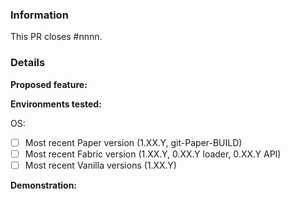 <!--

WS Datapack feature submission guide
====================================

NOTE: Failure to fill out this template properly may result in your PR being
      delayed or ignored without warning.

NOTE: Don't type between any arrows in the template, as this text will be
      hidden. This includes this header block and any other explanation text
      blocks.

WS Datapack is GPL
------------------

By contributing to the WS Datapack, you agree to license your code under the
GNU General Public License version 3, which can be found at the link below:
https://github.com/osfanbuff63/ws-datapack/blob/master/LICENSE.md

Instructions
------------

If you are submitting a new feature, please follow the following steps:

1.  Fill out the template in full.
      This includes providing screenshots and a link to the original feature 
      request. If there isn't an existing feature request, we strongly
      recommend opening a new feature request BEFORE opening your PR to
      implement it, as this allows us to review whether we're likely to accept
      your feature in advance, and also allows us to discuss possible
      implementations for the feature. If there is no associated feature
      request, your PR may be delayed or rejected without warning.
      
      You can open a new feature request by following this link:
      https://github.com/osfanbuff63/ws-datapack/issues/new/choose

2.  If you are fixing a performance issue, please use the "Bug fix" PR template
      instead. The "bug fix" template is better suited to performance issues.

3.  Include a demonstration.
      If you are adding commands, please provide screenshots and/or a video
      demonstration of the feature. Similarly, if you are adding a new API,
      please include a link to example code that takes advantage of your
      proposed API. This will aid us in reviewing PRs and speed up the process
      significantly.

-->

### Information

<!--
    Replace #nnnn with the number of the original issue. If this PR implements
    features from multiple issues, you should repeat the phrase "closes #nnnn"
    for each issue. 
-->

This PR closes #nnnn.

### Details

**Proposed feature:**  
<!-- Type a description of your proposed feature below this line. -->

**Environments tested:**

<!-- Type the OS you have used below. e.g. Ubuntu 22.04, Windows 10 -->
OS:

<!--
    Put an "x" inside the boxes for the server software you have tested this 
    bug fix on. If this feature does not apply to a server, strike through the server software using ~~strikethrough~~. If you have tested on other
    environments, add a new line with relevant details.
-->
- [ ] Most recent Paper version (1.XX.Y, git-Paper-BUILD)
- [ ] Most recent Fabric version (1.XX.Y, 0.XX.Y loader, 0.XX.Y API)
- [ ] Most recent Vanilla versions (1.XX.Y)

**Demonstration:**  
<!--
    Below this block, include screenshots/log snippets from before and after as
    necessary. If you have created or used a test case plugin, please link to a
    download of the plugin, source code and exact version used where possible.
-->
